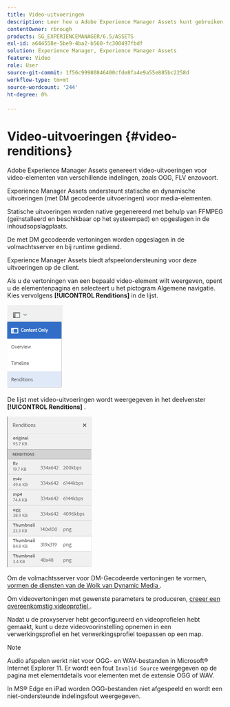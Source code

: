 ```yaml
---
title: Video-uitvoeringen
description: Leer hoe u Adobe Experience Manager Assets kunt gebruiken om video-uitvoeringen te genereren voor video-elementen van verschillende indelingen, zoals OGG, FLV enzovoort.
contentOwner: rbrough
products: SG_EXPERIENCEMANAGER/6.5/ASSETS
exl-id: a644558e-5be9-4ba2-b560-fc300497fbdf
solution: Experience Manager, Experience Manager Assets
feature: Video
role: User
source-git-commit: 1f56c99980846400cfde8fa4e9a55e885bc2258d
workflow-type: tm+mt
source-wordcount: '244'
ht-degree: 0%

---
```


# Video-uitvoeringen {#video-renditions}

Adobe Experience Manager Assets genereert video-uitvoeringen voor video-elementen van verschillende indelingen, zoals OGG, FLV enzovoort.

Experience Manager Assets ondersteunt statische en dynamische uitvoeringen (met DM gecodeerde uitvoeringen) voor media-elementen.

Statische uitvoeringen worden native gegenereerd met behulp van FFMPEG (geïnstalleerd en beschikbaar op het systeempad) en opgeslagen in de inhoudsopslagplaats.

De met DM gecodeerde vertoningen worden opgeslagen in de volmachtsserver en bij runtime gediend.

Experience Manager Assets biedt afspeelondersteuning voor deze uitvoeringen op de client.

Als u de vertoningen van een bepaald video-element wilt weergeven, opent u de elementenpagina en selecteert u het pictogram Algemene navigatie. Kies vervolgens **[!UICONTROL Renditions]** in de lijst.

![ chlimage_1-478 ](assets/chlimage_1-478.png)

De lijst met video-uitvoeringen wordt weergegeven in het deelvenster **[!UICONTROL Renditions]** .

![ chlimage_1-479 ](assets/chlimage_1-479.png)

Om de volmachtsserver voor DM-Gecodeerde vertoningen te vormen, [ vormen de diensten van de Wolk van Dynamic Media ](config-dynamic.md).

Om videovertoningen met gewenste parameters te produceren, [ creeer een overeenkomstig videoprofiel ](video-profiles.md).

Nadat u de proxyserver hebt geconfigureerd en videoprofielen hebt gemaakt, kunt u deze videovoorinstelling opnemen in een verwerkingsprofiel en het verwerkingsprofiel toepassen op een map.

>[!NOTE]
>
>Audio afspelen werkt niet voor OGG- en WAV-bestanden in Microsoft® Internet Explorer 11. Er wordt een fout `Invalid Source` weergegeven op de pagina met elementdetails voor elementen met de extensie OGG of WAV.
>
>In MS® Edge en iPad worden OGG-bestanden niet afgespeeld en wordt een niet-ondersteunde indelingsfout weergegeven.
